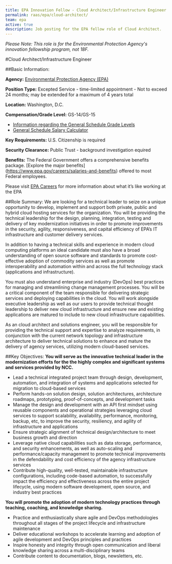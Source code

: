 ```yaml
---
title: EPA Innovation Fellow - Cloud Architect/Infrastructure Engineer
permalink: raas/epa/cloud-architect/
team: epa
active: true
description: Job posting for the EPA fellow role of Cloud Architect.
---
```


*Please Note: This role is for the Environmental Protection Agency's innovation fellowship program, not 18F.*

#Cloud Architect/Infrastructure Engineer

##Basic Information:

**Agency:** [Environmental Protection Agency (EPA)](https://www3.epa.gov/)

**Position Type:** Excepted Service - time-limited appointment - Not to exceed 24 months; may be extended for a maximum of 4 years total

**Location:** Washington, D.C.

**Compensation/Grade Level:** GS-14/GS-15

- [Information regarding the General Schedule Grade Levels](https://www.opm.gov/policy-data-oversight/pay-leave/pay-systems/general-schedule)
- [General Schedule Salary Calculator](https://www.opm.gov/policy-data-oversight/pay-leave/salaries-wages/2016/general-schedule-gs-salary-calculator/)

**Key Requirements:** U.S. Citizenship is required

**Security Clearance:** Public Trust - background investigation equired

**Benefits:** The Federal Government offers a comprehensive benefits package. [Explore the major benefits] (https://www.epa.gov/careers/salaries-and-benefits) offered to most Federal employees. 

Please visit [EPA Careers](https://www.epa.gov/careers) for more information about what it’s like working at the EPA
 
##Role Summary:
We are looking for a technical leader to seize on a unique opportunity to develop, implement and support both private, public and hybrid cloud hosting services for the organization. You will be providing the technical leadership for the design, planning, integration, testing and delivery of key modernization initiatives in order to promote improvements in the security, agility, responsiveness, and capital efficiency of EPA’s IT infrastructure and customer delivery services.

In addition to having a technical skills and experience in modern cloud computing platforms an ideal candidate must also have a broad understanding of open source software and standards to promote cost-effective adoption of commodity services as well as promote interoperability and automation within and across the full technology stack (applications and infrastructure).

You must also understand enterprise and industry (DevOps) best practices for managing and streamlining change management processes. You will be a critical component of the team responsible for delivering strategic services and deploying capabilities in the cloud. You will work alongside executive leadership as well as our users to provide technical thought leadership to deliver new cloud infrastructure and ensure new and existing applications are matured to include to new cloud infrastructure capabilities.

As an cloud architect and solutions engineer, you will be responsible for providing the technical support and expertise to analyze requirements, in conjunction with the current network topology and infrastructure architecture to deliver technical solutions to enhance and mature the delivery of agency services, utilizing modern cloud-based services.

##Key Objectives:
**You will serve as the innovative technical leader in the modernization efforts for the the highly complex and significant systems and services provided by NCC.**

- Lead a technical integrated project team through design, development, automation, and integration of systems and applications selected for migration to cloud-based services
- Perform hands-on solution design, solution architectures, architecture roadmaps, prototyping, proof-of-concepts, and development tasks
- Manage the design and development with an API first mindset using reusable components and operational strategies leveraging cloud services to support scalability, availability, performance, monitoring, backup, etc, to improve the security, resiliency, and agility of infrastructure and applications
- Ensure strategic alignment of technical design/architecture to meet business growth and direction
- Leverage native cloud capabilities such as data storage, performance, and security enhancements, as well as auto-scaling and performance/capacity management to promote technical improvements in the defendability and cost efficiency of the agency infrastructure services
- Contribute high-quality, well-tested, maintainable infrastructure configurations, including code-based automation, to successfully impact the efficiency and effectiveness across the entire project lifecycle, using modern software development, open source, and industry best practices

**You will promote the adoption of modern technology practices through teaching, coaching, and knowledge sharing.**

- Practice and enthusiastically share agile and DevOps methodologies throughout all stages of the project lifecycle and infrastructure maintenance
- Deliver educational workshops to accelerate learning and adoption of agile development and DevOps principles and practices
- Inspire honesty and integrity through open communication and liberal knowledge sharing across a multi-disciplinary teams
- Contribute content to documentation, blogs, newsletters, etc.
